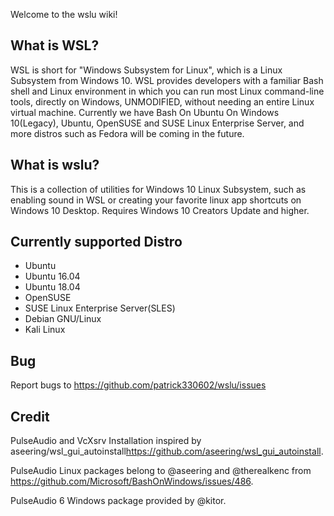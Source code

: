 Welcome to the wslu wiki!

## What is WSL?

WSL is short for "Windows Subsystem for Linux", which is a Linux Subsystem from Windows 10. WSL provides developers with a familiar Bash shell and Linux environment in which you can run most Linux command-line tools, directly on Windows, UNMODIFIED, without needing an entire Linux virtual machine. Currently we have Bash On Ubuntu On Windows 10(Legacy), Ubuntu, OpenSUSE and SUSE Linux Enterprise Server, and more distros such as Fedora will be coming in the future.

## What is wslu?
This is a collection of utilities for Windows 10 Linux Subsystem, such as enabling sound in WSL or creating your favorite linux app shortcuts on Windows 10 Desktop. Requires Windows 10 Creators Update and higher.

## Currently supported Distro
- Ubuntu
- Ubuntu 16.04
- Ubuntu 18.04
- OpenSUSE
- SUSE Linux Enterprise Server(SLES)
- Debian GNU/Linux
- Kali Linux

## Bug

Report bugs to <https://github.com/patrick330602/wslu/issues>

## Credit
PulseAudio and VcXsrv Installation inspired by aseering/wsl_gui_autoinstall<https://github.com/aseering/wsl_gui_autoinstall>.

PulseAudio Linux packages belong to @aseering and @therealkenc from <https://github.com/Microsoft/BashOnWindows/issues/486>.

PulseAudio 6 Windows package provided by @kitor. 